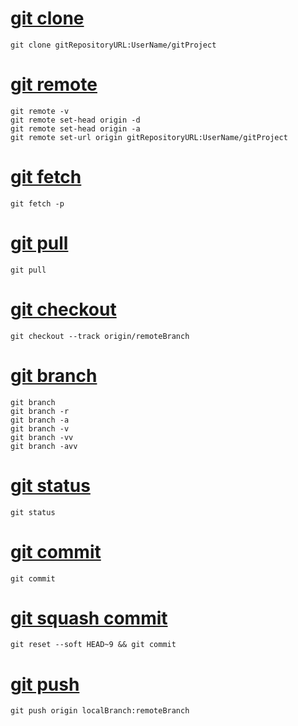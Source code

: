 # [git clone](01_git_clone.md)
```
git clone gitRepositoryURL:UserName/gitProject
```

# [git remote](02_git_remote.md)
```
git remote -v
git remote set-head origin -d
git remote set-head origin -a
git remote set-url origin gitRepositoryURL:UserName/gitProject
```

# [git fetch](03_git_fetch.md)
```
git fetch -p
```

# [git pull](04_git_pull.md)
```
git pull
```

# [git checkout](05_git_checkout.md)
```
git checkout --track origin/remoteBranch
```

# [git branch](06_git_branch.md)
```
git branch
git branch -r
git branch -a
git branch -v
git branch -vv
git branch -avv
```

# [git status](07_git_status.md)
```
git status
```

# [git commit](08_git_commit.md)
```
git commit
```

# [git squash commit](09_git_squash_commit.md)
```
git reset --soft HEAD~9 && git commit
```

# [git push](10_git_push.md)
```
git push origin localBranch:remoteBranch
```
